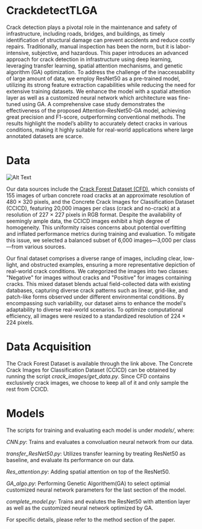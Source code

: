 # CrackdetectTLGA
Crack detection plays a pivotal role in the maintenance and safety of infrastructure, including roads, bridges, and buildings, as timely identification of structural damage can prevent accidents and reduce costly repairs. Traditionally, manual inspection has been the norm, but it is labor-intensive, subjective, and hazardous. This paper introduces an advanced approach for crack detection in infrastructure using deep learning, leveraging transfer learning, spatial attention mechanisms, and genetic algorithm (GA) optimization. To address the challenge of the inaccessability of large amount of data, we employ ResNet50 as a pre-trained model, utilizing its strong feature extraction capabilities while reducing the need for extensive training datasets. We enhance the model with a spatial attention layer as well as a customized neural network which architecture was fine-tuned using GA. A comprehensive case study demonstrates the effectiveness of the proposed Attention-ResNet50-GA model, achieving great precision and F1-score, outperforming conventional methods. The results highlight the model’s ability to accurately detect cracks in various conditions, making it highly suitable for real-world applications where large annotated datasets are scarce.

# Data

![Alt Text](/example.png)

Our data sources include the [Crack Forest Dataset (CFD)](https://github.com/cuilimeng/CrackForest-dataset), which consists of 155 images of urban concrete road cracks at an approximate resolution of 480 × 320 pixels, and the Concrete Crack Images for Classification Dataset (CCICD), featuring 20,000 images per class (crack and no-crack) at a resolution of 227 × 227 pixels in RGB format. Despite the availability of seemingly ample data, the CCICD images exhibit a high degree of homogeneity. This uniformity raises concerns about potential overfitting and inflated performance metrics during training and evaluation. To mitigate this issue, we selected a balanced subset of 6,000 images—3,000 per class—from various sources.

Our final dataset comprises a diverse range of images, including clear, low-light, and obstructed examples, ensuring a more representative depiction of real-world crack conditions. We categorized the images into two classes: "Negative" for images without cracks and "Positive" for images containing cracks. This mixed dataset blends actual field-collected data with existing databases, capturing diverse crack patterns such as linear, grid-like, and patch-like forms observed under different environmental conditions. By encompassing such variability, our dataset aims to enhance the model's adaptability to diverse real-world scenarios. To optimize computational efficiency, all images were resized to a standardized resolution of 224 × 224 pixels.


# Data Acquisition
The Crack Forest Dataset is available through the link above. The Concrete Crack Images for Classification Dataset (CCICD) can be obtained by running the script *crack_images/get_data.py*. Since CFD contains exclusively crack images, we choose to keep all of it and only sample the rest from CCICD.

# Models
The scripts for training and evaluating each model is under *models/*, where:

*CNN.py*: Trains and evaluates a convoluation neural network from our data.

*transfer_ResNet50.py*: Utilizes transfer learning by treating ResNet50 as baseline, and evaluate its performance on our data.

*Res_attention.py*: Adding spatial attention on top of the ResNet50.

*GA_algo.py*: Performing Genetic Algorithem(GA) to select optimial customized neural network parameters for the last section of the model.

*complete_model.py*: Trains and evalutes the ResNet50 with attention layer as well as the customized neural network optimized by GA.

For specific details, please refer to the method section of the paper.
